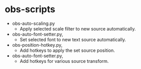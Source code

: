# obs-scripts
- obs-auto-scaling.py
  - Apply selected scale filter to new source automatically.
- obs-auto-font-setter.py,
  - Set selected font to new text source automatically.
- obs-position-hotkey.py,
  - Add hotkeys to apply the set source position.
- obs-auto-font-setter.py,
  - Add hotkeys for various source transform.
